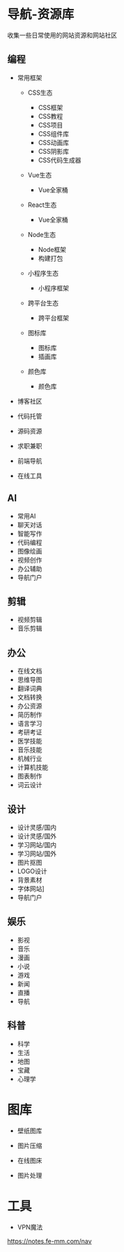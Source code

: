 # 导航-资源库

收集一些日常使用的网站资源和网站社区

## 编程

- 常用框架

  - CSS生态
    - CSS框架
    - CSS教程
    - CSS项目
    - CSS组件库
    - CSS动画库
    - CSS阴影库
    - CSS代码生成器
  - Vue生态
    - Vue全家桶

  - React生态
    - Vue全家桶

  - Node生态
    - Node框架
    - 构建打包

  - 小程序生态
    - 小程序框架

  - 跨平台生态
    - 跨平台框架

  - 图标库
    - 图标库
    - 插画库

  - 颜色库
    - 颜色库

- 博客社区
- 代码托管
- 源码资源
- 求职兼职
- 前端导航
- 在线工具

## AI

- 常用AI
- 聊天对话
- 智能写作
- 代码编程
- 图像绘画
- 视频创作
- 办公辅助
- 导航门户

## 剪辑

- 视频剪辑
- 音乐剪辑

## 办公

- 在线文档
- 思维导图
- 翻译词典
- 文档转换
- 办公资源
- 简历制作
- 语言学习
- 考研考证
- 医学技能
- 音乐技能
- 机械行业
- 计算机技能
- 图表制作
- 词云设计

## 设计

- 设计灵感/国内
- 设计灵感/国外
- 学习网站/国内
- 学习网站/国外
- 图片抠图
- LOGO设计
- 背景素材
- 字体网站]
- 导航门户

## 娱乐

- 影视
- 音乐
- 漫画
- 小说
- 游戏
- 新闻
- 直播
- 导航

## 科普

- 科学
- 生活
- 地图
- 宝藏
- 心理学

# 图库

- 壁纸图库

- 图片压缩
- 在线图床

- 图片处理

# 工具

- VPN魔法

https://notes.fe-mm.com/nav